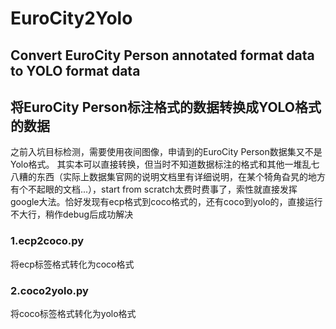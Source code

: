 # EuroCity2Yolo
## Convert EuroCity Person annotated format data to YOLO format data
## 将EuroCity Person标注格式的数据转换成YOLO格式的数据

之前入坑目标检测，需要使用夜间图像，申请到的EuroCity Person数据集又不是Yolo格式。
其实本可以直接转换，但当时不知道数据标注的格式和其他一堆乱七八糟的东西（实际上数据集官网的说明文档里有详细说明，在某个犄角旮旯的地方有个不起眼的文档...），start from scratch太费时费事了，索性就直接发挥google大法。恰好发现有ecp格式到coco格式的，还有coco到yolo的，直接运行不大行，稍作debug后成功解决

### 1.ecp2coco.py
将ecp标签格式转化为coco格式

### 2.coco2yolo.py
将coco标签格式转化为yolo格式

